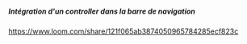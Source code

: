 ##### Intégration d'un controller dans la barre de navigation


https://www.loom.com/share/121f065ab3874050965784285ecf823c
